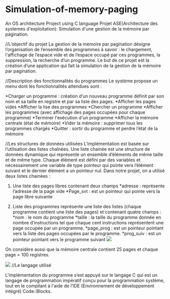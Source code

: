 # Simulation-of-memory-paging
An OS architecture Project using C language
Projet ASE(Architecture des systemes d'exploitation): Simulation d'une gestion de la mémoire par pagination.

//L’objectif du projet 
La gestion de la mémoire par pagination désigne l’organisation de l’ensemble des programmes à savoir : le chargement, l'affichage de l’espace vide et de l’espace occupé par ces programmes, la suppression, la recherche d’un programme.
Le but de ce projet est la création d’une application qui fait la simulation de la gestion de la mémoire par pagination.

//Description des fonctionnalités du programmes
Le système propose un menu dont les fonctionnalités attendues sont :

  *Charger un programme : création d’un nouveau programme définit par son nom et sa taille en registre et par sa liste des pages.
  *Afficher les pages vides
  *Afficher la lise des programmes
  *Chercher un programme
  *Afficher les programmes (avec affichage des pages occupées pour chaque programme)
  *Terminer l'exécution d'un programme
  *Afficher la mémoire centrale (état de mémoire)
  *Vider la mémoire : supprimer tous les programmes chargés
  *Quitter : sortir du programme et perdre l’état de la mémoire
  
//Les structures de données utilisées
L’implémentation est basée sur l’utilisation des listes chaînées. Une liste chainée est une structure de données dynamique qui représente un ensemble d’éléments de même taille et de même type. Chaque élément est défini par des variables et nécessairement une variable de type pointeur qui pointe vers l’élément suivant et le dernier élément a un pointeur nul.
Dans notre projet, on a utilisé deux listes chainées :

1) Une liste des pages libres contenant deux champs 
*adresse : représente l’adresse de la page vide
*Page_svt : est un pointeur qui pointe vers la page libre suivante

2) Liste des programmes représente une liste des listes (chaque programme contient une liste des pages) et contenant quatre champs :
*nom : le nom du programme
*taille : la taille du programme donnée en nombre d’instructions tel que chaque cent instructions représentent une page occupée par un programme.
*page_prog : est un pointeur pointant vers la liste des pages occupées par le programme.
*prog_suiv : est un pointeur pointant vers le programme suivant
![](Simulation-of-memory-paging/pagination1.png)

On considère aussi que la mémoire centrale contient 25 pages et chaque page = 100 registres.

![](Simulation-of-memory-paging/pagination2.png)
//Le langage utilisé

L'implémentation du programme s’est appuyé sur le langage C qui est un langage de programmation impératif conçu pour la programmation système, tout en le compilant à l'aide de l’IDE (Environnement de développement intégré) Code::Blocks. 
